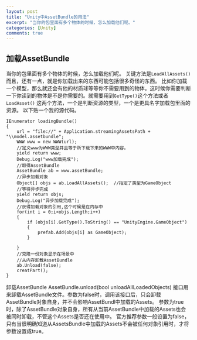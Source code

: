 ```yaml
---
layout: post
title: "Unity中AssetBundle的用法"
excerpt: "当你的包里面有多个物体的时候，怎么加载他们呢。"
categories: [Unity]
comments: true
---
```

## 加载AssetBundle

当你的包里面有多个物体的时候，怎么加载他们呢。
关键方法是`LoadAllAssets()`  
而且，还有一点，就是你加载出来的东西可能包括很多奇怪的东西。 比如你加载一个模型，那么就还会有他的材质球等等你不需要用到的物体。这时候你需要判断一下你读到的物体是不是你需要的。就需要用到`GetType()`这个方法或者`LoadAsset()` 这两个方法，一个是判断资源的类型，一个是更具名字加载包里面的资源。
以下贴一个我的源代码。


    IEnumerator loadingBundle()
    {
        url = "file://" + Application.streamingAssetsPath + "\\model.assetbundle";
        WWW www = new WWW(url);
        //定义www为WWW类型并且等于所下载下来的WWW中内容。
        yield return www;
        Debug.Log("www加载完成");
        //取得AssetBundle
        AssetBundle ab = www.assetBundle;
        //异步加载对象
        Object[] objs = ab.LoadAllAssets();  //指定了类型为GameObject
        //等待异步完成
        yield return objs;
        Debug.Log("异步加载完成");
        //获得加载对象的引用,这个时候是在内存中
        for(int i = 0;i<objs.Length;i++)
        {
            if (objs[i].GetType().ToString() == "UnityEngine.GameObject")
            {
                prefab.Add(objs[i] as GameObject);
            }

        }
        //克隆一份对象显示在场景中
        //从内存卸载AssetBundle
        ab.Unload(false);
        creatPart();
    }


卸载AssetBundle
AssetBundle.unload(bool unloadAllLoadedObjects) 接口用来卸载AssetBundle文件。参数为false时，调用该接口后，只会卸载AssetBundle对象自身，并不会影响AssetBundl中加载的Assets。
参数为true时，除了AssetBundle对象自身，所有从当前AssetBundle中加载的Assets也会被同时卸载，不管这个Assets是否还在使用中。
官方推荐参数一般设置为false，只有当很明确知道从AssetsBundle中加载的Assets不会被任何对象引用时，才将参数设置成true。
